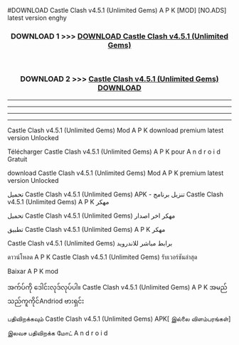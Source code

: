 #DOWNLOAD Castle Clash  v4.5.1 (Unlimited Gems) A P K [MOD] [NO.ADS] latest version enghy



<div align="center">

<h3>DOWNLOAD 1 >>> <a href="https://teeasianyam.web.app?sq=Castle Clash  v4.5.1 (Unlimited Gems)">DOWNLOAD Castle Clash  v4.5.1 (Unlimited Gems) </a></h3><br>

<h3>DOWNLOAD 2 >>> <a href="https://teeasianyam.web.app?sq=Castle Clash  v4.5.1 (Unlimited Gems) ">Castle Clash  v4.5.1 (Unlimited Gems)  DOWNLOAD </a></h3>

</div>


----------------------------------------------------------

----------------------------------------------------------

----------------------------------------------------------

----------------------------------------------------------


Castle Clash  v4.5.1 (Unlimited Gems)  Mod A P K download premium latest version Unlocked

Télécharger Castle Clash  v4.5.1 (Unlimited Gems)  A P K pour A n d r o i d Gratuit

download Castle Clash  v4.5.1 (Unlimited Gems)  Mod A P K premium latest version Unlocked

تحميل Castle Clash  v4.5.1 (Unlimited Gems)  APK - تنزيل برنامج Castle Clash  v4.5.1 (Unlimited Gems)  A P K مهكر

تحميل Castle Clash  v4.5.1 (Unlimited Gems)  مهكر اخر اصدار

تطبيق Castle Clash  v4.5.1 (Unlimited Gems)  A P K مهكر

Castle Clash  v4.5.1 (Unlimited Gems)  برابط مباشر للاندرويد

ดาวน์โหลด A P K Castle Clash  v4.5.1 (Unlimited Gems)  รับเวอร์ชันล่าสุด

Baixar A P K mod

အက်ပ်ကို ဒေါင်းလုဒ်လုပ်ပါ။ Castle Clash  v4.5.1 (Unlimited Gems)  A P K အမည်သည်ကူကိုင်Andriod ဗားရှင်း

பதிவிறக்கவும் Castle Clash  v4.5.1 (Unlimited Gems)  APK[ இல்லை விளம்பரங்கள்] 
 
இலவச பதிவிறக்க மோட் A n d r o i d



